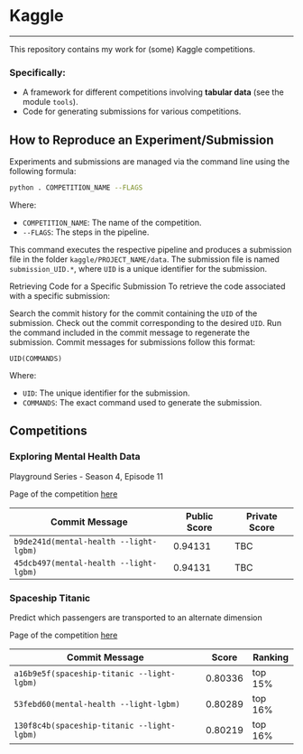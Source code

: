 
# Kaggle

---

This repository contains my work for (some) Kaggle competitions.

### Specifically:
- A framework for different competitions involving **tabular data** (see the module `tools`).
- Code for generating submissions for various competitions.

## How to Reproduce an Experiment/Submission

Experiments and submissions are managed via the command line using the following formula:

```bash
python . COMPETITION_NAME --FLAGS
```
Where:
- `COMPETITION_NAME`: The name of the competition.
- `--FLAGS`: The steps in the pipeline.

This command executes the respective pipeline and produces a submission file 
in the folder `kaggle/PROJECT_NAME/data`. The submission file is named 
`submission_UID.*`, where `UID` is a unique identifier for the submission.

Retrieving Code for a Specific Submission
To retrieve the code associated with a specific submission:

Search the commit history for the commit containing the `UID` of the submission.
Check out the commit corresponding to the desired `UID`.
Run the command included in the commit message to regenerate the submission.
Commit messages for submissions follow this format:

```text
UID(COMMANDS)
```
Where:
- `UID`: The unique identifier for the submission.
- `COMMANDS`: The exact command used to generate the submission.

## Competitions

### Exploring Mental Health Data

Playground Series - Season 4, Episode 11

Page of the competition [here](https://www.kaggle.com/competitions/playground-series-s4e11)

| Commit Message                         | Public Score | Private Score |
|----------------------------------------|--------------|---------------|
| `b9de241d(mental-health --light-lgbm)` | 0.94131      | TBC           |
| `45dcb497(mental-health --light-lgbm)` | 0.94131      | TBC           |


### Spaceship Titanic

Predict which passengers are transported to an alternate dimension

Page of the competition [here](https://www.kaggle.com/competitions/spaceship-titanic)

| Commit Message                             | Score    | Ranking |
|--------------------------------------------|----------|---------|
| `a16b9e5f(spaceship-titanic --light-lgbm)` | 0.80336  | top 15% |
| `53febd60(mental-health --light-lgbm)`     | 0.80289  | top 16% |
| `130f8c4b(spaceship-titanic --light-lgbm)` | 0.80219  | top 16% |
